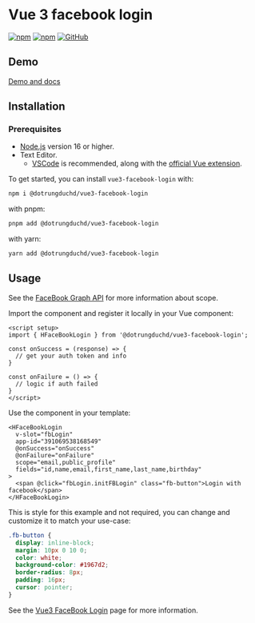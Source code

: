 # Vue 3 facebook login

[![npm](https://img.shields.io/npm/v/@dotrungduchd/vue3-facebook-login?style=flat-square)](https://www.npmjs.com/package/@dotrungduchd/vue3-facebook-login)
[![npm](https://img.shields.io/npm/dw/@dotrungduchd/vue3-facebook-login?style=flat-square)](https://www.npmjs.com/package/@dotrungduchd/vue3-facebook-login)
[![GitHub](https://img.shields.io/github/license/healerlab/vue3-facebook-login?style=flat-square)](https://github.com/healerlab/vue3-facebook-login/blob/main/LICENSE)

## Demo
[Demo and docs](https://healerlab.github.io/vue3-facebook-login)

## Installation

### Prerequisites

- [Node.js](https://nodejs.org/) version 16 or higher.
- Text Editor.
  - [VSCode](https://code.visualstudio.com/) is recommended, along with the [official Vue extension](https://marketplace.visualstudio.com/items?itemName=Vue.volar).

To get started, you can install `vue3-facebook-login` with:

```bash
npm i @dotrungduchd/vue3-facebook-login
```

with pnpm:

```bash
pnpm add @dotrungduchd/vue3-facebook-login
```

with yarn:

```bash
yarn add @dotrungduchd/vue3-facebook-login
```



## Usage
See the [FaceBook Graph API](https://developers.facebook.com/tools/explorer) for more information about scope.

Import the component and register it locally in your Vue component:

```vue
<script setup>
import { HFaceBookLogin } from '@dotrungduchd/vue3-facebook-login';

const onSuccess = (response) => {
  // get your auth token and info
}

const onFailure = () => {
  // logic if auth failed
}
</script>
```

Use the component in your template:

```vue
<HFaceBookLogin 
  v-slot="fbLogin" 
  app-id="391069538168549" 
  @onSuccess="onSuccess" 
  @onFailure="onFailure"
  scope="email,public_profile"
  fields="id,name,email,first_name,last_name,birthday"
>
  <span @click="fbLogin.initFBLogin" class="fb-button">Login with facebook</span>
</HFaceBookLogin>
```

This is style for this example and not required, you can change and customize it to match your use-case:
```scss
.fb-button {
  display: inline-block;
  margin: 10px 0 10 0;
  color: white;
  background-color: #1967d2;
  border-radius: 8px;
  padding: 16px;
  cursor: pointer;
}
```

See the [Vue3 FaceBook Login](https://healerlab.github.io/vue3-facebook-login) page for more information.
